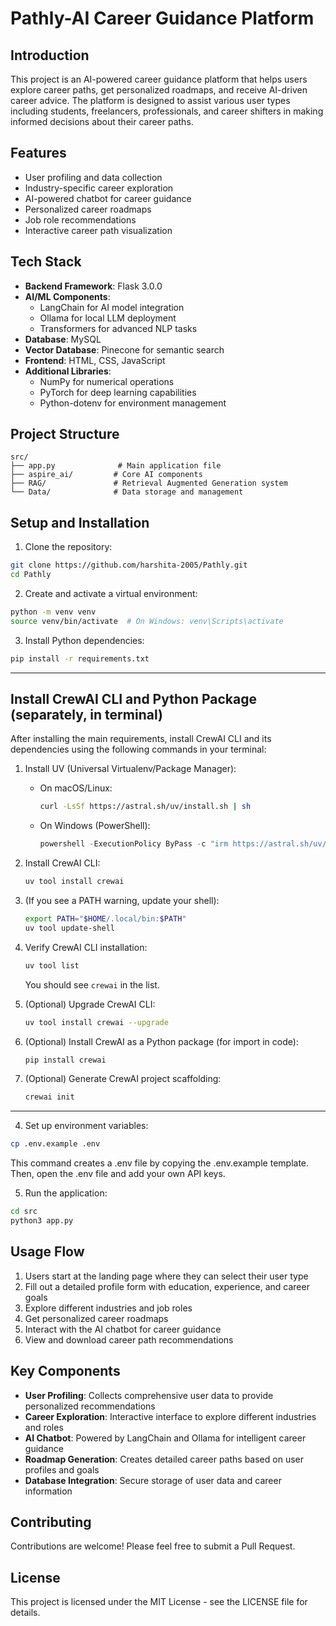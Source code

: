 # Pathly-AI Career Guidance Platform

## Introduction
This project is an AI-powered career guidance platform that helps users explore career paths, get personalized roadmaps, and receive AI-driven career advice. The platform is designed to assist various user types including students, freelancers, professionals, and career shifters in making informed decisions about their career paths.

## Features
- User profiling and data collection
- Industry-specific career exploration
- AI-powered chatbot for career guidance
- Personalized career roadmaps
- Job role recommendations
- Interactive career path visualization

## Tech Stack
- **Backend Framework**: Flask 3.0.0
- **AI/ML Components**:
  - LangChain for AI model integration
  - Ollama for local LLM deployment
  - Transformers for advanced NLP tasks
- **Database**: MySQL
- **Vector Database**: Pinecone for semantic search
- **Frontend**: HTML, CSS, JavaScript
- **Additional Libraries**:
  - NumPy for numerical operations
  - PyTorch for deep learning capabilities
  - Python-dotenv for environment management

## Project Structure
```
src/
├── app.py              # Main application file
├── aspire_ai/         # Core AI components
├── RAG/               # Retrieval Augmented Generation system
└── Data/              # Data storage and management
```

## Setup and Installation

1. Clone the repository:
```bash
git clone https://github.com/harshita-2005/Pathly.git
cd Pathly
```

2. Create and activate a virtual environment:
```bash
python -m venv venv
source venv/bin/activate  # On Windows: venv\Scripts\activate
```

3. Install Python dependencies:
```bash
pip install -r requirements.txt
```

---

## Install CrewAI CLI and Python Package (separately, in terminal)

After installing the main requirements, install CrewAI CLI and its dependencies using the following commands in your terminal:

1. Install UV (Universal Virtualenv/Package Manager):
   - On macOS/Linux:
     ```bash
     curl -LsSf https://astral.sh/uv/install.sh | sh
     ```
   - On Windows (PowerShell):
     ```powershell
     powershell -ExecutionPolicy ByPass -c "irm https://astral.sh/uv/install.ps1 | iex"
     ```

2. Install CrewAI CLI:
   ```bash
   uv tool install crewai
   ```

3. (If you see a PATH warning, update your shell):
   ```bash
   export PATH="$HOME/.local/bin:$PATH"
   uv tool update-shell
   ```

4. Verify CrewAI CLI installation:
   ```bash
   uv tool list
   ```
   You should see `crewai` in the list.

5. (Optional) Upgrade CrewAI CLI:
   ```bash
   uv tool install crewai --upgrade
   ```

6. (Optional) Install CrewAI as a Python package (for import in code):
   ```bash
   pip install crewai
   ```

7. (Optional) Generate CrewAI project scaffolding:
   ```bash
   crewai init
   ```

---

4. Set up environment variables:
```bash
cp .env.example .env
```
This command creates a .env file by copying the .env.example template.
Then, open the .env file and add your own API keys.

5. Run the application:
```bash
cd src
python3 app.py
```

## Usage Flow
1. Users start at the landing page where they can select their user type
2. Fill out a detailed profile form with education, experience, and career goals
3. Explore different industries and job roles
4. Get personalized career roadmaps
5. Interact with the AI chatbot for career guidance
6. View and download career path recommendations

## Key Components
- **User Profiling**: Collects comprehensive user data to provide personalized recommendations
- **Career Exploration**: Interactive interface to explore different industries and roles
- **AI Chatbot**: Powered by LangChain and Ollama for intelligent career guidance
- **Roadmap Generation**: Creates detailed career paths based on user profiles and goals
- **Database Integration**: Secure storage of user data and career information

## Contributing
Contributions are welcome! Please feel free to submit a Pull Request.

## License
This project is licensed under the MIT License - see the LICENSE file for details.
